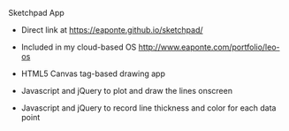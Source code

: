 Sketchpad App



- Direct link at https://eaponte.github.io/sketchpad/

- Included in my cloud-based OS http://www.eaponte.com/portfolio/leo-os

- HTML5 Canvas tag-based drawing app

- Javascript and jQuery to plot and draw the lines onscreen

- Javascript and jQuery to record line thickness and color for each data point